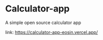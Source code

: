 # Calculator-app
A simple open source calculator app

link: https://calculator-app-eosin.vercel.app/
